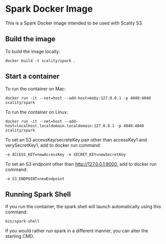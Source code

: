 # Spark Docker Image

This is a Spark Docker image intended to be used with Scality S3.

## Build the image

To build the image locally:

```
docker build -t scality/spark .
```
## Start a container

To run the container on Mac:

```
docker run -it --net=host --add-host=moby:127.0.0.1 -p 4040:4040 scality/spark
```

To run the container on Linux:

```
docker run -it --net=host --add-host=localhost.localdomain.localdomain:127.0.0.1 -p 4040:4040 scality/spark
```

To set an S3 accessKey/secreteKey pair other than accessKey1 and verySecretKey1,
add to docker run command:

```
-e ACCESS_KEY=newAccessKey -e SECRET_KEY=newSecretKey
```

To set an S3 endpoint other than http://127.0.0.1:8000, add to docker run command:

```
-e S3_ENDPOINT=newEndpoint
```

## Running Spark Shell

If you run the container, the spark shell will launch automatically using this command:

```
bin/spark-shell
```

If you would rather run spark in a different manner, you can alter the starting CMD.

